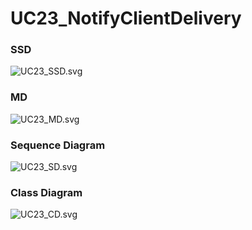 # UC23_NotifyClientDelivery

### SSD
![UC23_SSD.svg](UC23_SSD.svg)

### MD
![UC23_MD.svg](UC23_MD.svg)

### Sequence Diagram

![UC23_SD.svg](UC23_SD.svg)

### Class Diagram

![UC23_CD.svg](UC23_CD.svg)
